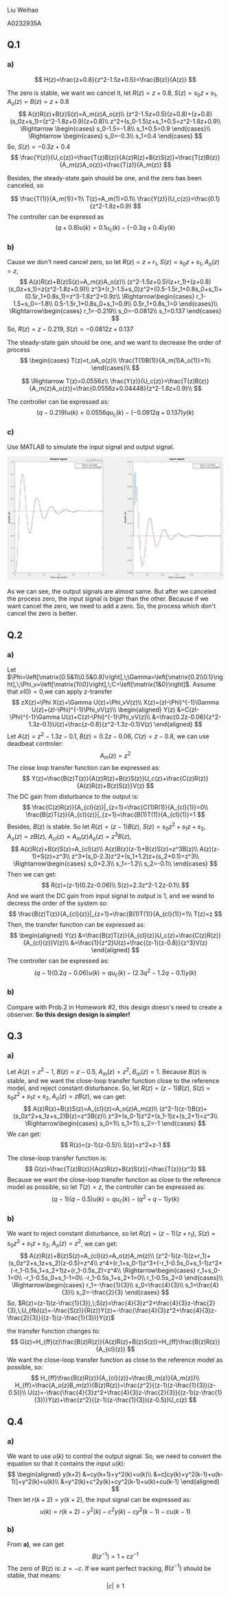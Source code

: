 Liu Weihao

A0232935A

## Q.1

### a)

$$
H(z)=\frac{z+0.8}{z^2-1.5z+0.5}=\frac{B(z)}{A(z)}
$$

The zero is stable, we want wo cancel it, let $R(z)=z+0.8,\;S(z)=s_0z+s_1,\;A_o(z)=B(z)=z+0.8$
$$
A(z)R(z)+B(z)S(z)=A_m(z)A_o(z)\\
(z^2-1.5z+0.5)(z+0.8)+(z+0.8)(s_0z+s_1)=(z^2-1.8z+0.9)(z+0.8)\\
z^2+(s_0-1.5)z+s_1+0.5=z^2-1.8z+0.9\\
\Rightarrow
\begin{cases}
s_0-1.5=-1.8\\
s_1+0.5=0.9
\end{cases}\\
\Rightarrow
\begin{cases}
s_0=-0.3\\
s_1=0.4
\end{cases}
$$
So, $S(z)=-0.3z+0.4$
$$
\frac{Y(z)}{U_c(z)}=\frac{T(z)B(z)}{A(z)R(z)+B(z)S(z)}=\frac{T(z)B(z)}{A_m(z)A_o(z)}=\frac{T(z)}{A_m(z)}
$$

Besides, the steady-state gain should be one, and the zero has been canceled, so


$$
\frac{T(1)}{A_m(1)}=1\\
T(z)=A_m(1)=0.1\\
\frac{Y(z)}{U_c(z)}=\frac{0.1}{z^2-1.8z+0.9}
$$
The controller can be expressd as
$$
(q+0.8)u(k)=0.1u_c(k)-(-0.3q+0.4)y(k)
$$

### b)

Cause we don't need cancel zero, so let $R(z)=z+r_1,\;S(z)=s_0z+s_1,\;A_o(z)=z$,
$$
A(z)R(z)+B(z)S(z)=A_m(z)A_o(z)\\
(z^2-1.5z+0.5)(z+r_1)+(z+0.8)(s_0z+s_1)=z(z^2-1.8z+0.9)\\
z^3+(r_1-1.5+s_0)z^2+(0.5-1.5r_1+0.8s_0+s_1)+(0.5r_1+0.8s_1)=z^3-1.8z^2+0.9z\\
\Rightarrow\begin{cases}
r_1-1.5+s_0=-1.8\\
0.5-1.5r_1+0.8s_0+s_1=0.9\\
0.5r_1+0.8s_1=0
\end{cases}\\
\Rightarrow\begin{cases}
r_1=-0.219\\
s_0=-0.0812\\
s_1=0.137
\end{cases}
$$
So, $R(z)=z-0.219,\;S(z)=-0.0812z+0.137$

The steady-state gain should be one, and we want to decrease the order of process
$$
\begin{cases}
T(z)=t_oA_o(z)\\
\frac{T(1)B(1)}{A_m(1)A_o(1)}=1\\
\end{cases}\\
$$

$$
\Rightarrow T(z)=0.0556z\\
\frac{Y(z)}{U_c(z)}=\frac{T(z)B(z)}{A_m(z)A_o(z)}=\frac{0.0556z+0.04448}{z^2-1.8z+0.9}\\
$$

The controller can be expressed as:
$$
(q-0.219)u(k)=0.0556qu_c(k)-(-0.0812q+0.137)y(k)
$$

### c)

Use MATLAB to simulate the input signal and output signal.

![Q1-plot](./Q1-plot.png)

As we can see, the output signals are almost same. But  after we canceled the process zero, the input signal is biger than the other. Because if we want cancel the zero, we need to add a zero. So, the process which don't cancel the zero is better.

<div STYLE="page-break-after: always;"></div>

## Q.2

### a)

Let $\Phi=\left[\matrix{0.5&1\\0.5&0.8}\right],\;\Gamma=\left[\matrix{0.2\\0.1}\right],\;\Phi_v=\left[\matrix{1\\0}\right],\;C=\left[\matrix{1&0}\right]$. Assume that  $x(0)=0$,we can apply z-transfer
$$
zX(z)=\Phi X(z)+\Gamma U(z)+\Phi_vV(z)\\
X(z)=(zI-\Phi)^{-1}\Gamma U(z)+(zI-\Phi)^{-1}\Phi_vV(z)\\
\begin{aligned}
Y(z) &=C(zI-\Phi)^{-1}\Gamma U(z)+C(zI-\Phi)^{-1}\Phi_vV(z)\\
&=\frac{0.2z-0.06}{z^2-1.3z-0.1}U(z)+\frac{z-0.8}{z^2-1.3z-0.1}V(z)
\end{aligned}
$$
Let $A(z)=z^2-1.3z-0.1,\;B(z)=0.2z-0.06,\;C(z)=z-0.8$, we can use deadbeat controler:
$$
A_m(z)=z^2
$$
The close loop transfer function can be expressed as:
$$
Y(z)=\frac{B(z)T(z)}{A(z)R(z)+B(z)S(z)}U_c(z)+\frac{C(z)R(z)}{A(z)R(z)+B(z)S(z)}V(z)
$$
The DC gain from disturbance to the output is:
$$
\frac{C(z)R(z)}{A_{cl}(z)}|_{z=1}=\frac{C(1)R(1)}{A_{cl}(1)}=0\\
\frac{B(z)T(z)}{A_{cl}(z)}|_{z=1}=\frac{B(1)T(1)}{A_{cl}(1)}=1
$$
Besides,  $B(z)$ is stable. So let $R(z)=(z-1)B(z)$, $S(z)=s_0z^2+s_1z+s_2$, $A_o(z)=zB(z)$, $A_{cl}(z)=A_m(z)A_o(z)=z^3B(z)$,
$$
A(z)R(z)+B(z)S(z)=A_{cl}(z)\\
A(z)B(z)(z-1)+B(z)S(z)=z^3B(z)\\
A(z)(z-1)+S(z)=z^3\\
z^3+(s_0-2.3)z^2+(s_1+1.2)z+(s_2+0.1)=z^3\\
\Rightarrow\begin{cases}
s_0=2.3\\
s_1=-1.2\\
s_2=-0.1\\
\end{cases}
$$
Then we can get:
$$
R(z)=(z-1)(0.2z-0.06)\\
S(z)=2.3z^2-1.2z-0.1\\
$$
And we want the DC gain from input signal to output is 1, and we wand to decress the order of the system so:
$$
\frac{B(z)T(z)}{A_{cl}(z)}|_{z=1}=\frac{B(1)T(1)}{A_{cl}(1)}=1\\
T(z)=z
$$
Then, the transfer function can be expressed as:
$$
\begin{aligned}
Y(z) &=\frac{B(z)T(z)}{A_{cl}(z)}U_c(z)+\frac{C(z)R(z)}{A_{cl}(z)}V(z)\\
&=\frac{1}{z^2}U(z)+\frac{(z-1)(z-0.8)}{z^3}V(z)
\end{aligned}
$$
The controller can be expressed as:
$$
(q-1)(0.2q-0.06)u(k)=qu_c(k)-(2.3q^2-1.2q-0.1)y(k)
$$

### b)

Compare with Prob.2 in Homework #2, this design doesn's need to create a observer. **So this design design is simpler!**

<div STYLE="page-break-after: always;"></div>

## Q.3

### a)

Let $A(z)=z^2-1,\; B(z)=z-0.5,\; A_m(z)=z^2,\; B_m(z)=1$. Because $B(z)$ is stable, and we want the close-loop transfer function close to the reference model, and reject constant disturbance. So, let $R(z)=(z-1)B(z),\;S(z)=s_0z^2+s_1z+s_2,\;A_o(z)=zB(z)$, we can get:
$$
A(z)R(z)+B(z)S(z)=A_{cl}(z)=A_o(z)A_m(z)\\
(z^2-1)(z-1)B(z)+(s_0z^2+s_1z+s_2)B(z)=z^3B(z)\\
z^3+(s_0-1)z^2+(s_1-1)z+(s_2+1)=z^3\\
\Rightarrow\begin{cases}
s_0=1\\
s_1=1\\
s_2=-1
\end{cases}
$$
We can get:
$$
R(z)=(z-1)(z-0.5)\\
S(z)=z^2+z-1
$$


The close-loop transfer function is:
$$
G(z)=\frac{T(z)B(z)}{A(z)R(z)+B(z)S(z)}=\frac{T(z)}{z^3}
$$
Because we want the close-loop transfer function as close to the reference model as possible, so let $T(z)=z$, the controller can be expressed as:
$$
(q-1)(q-0.5)u(k)=qu_c(k)-(q^2+q-1)y(k)
$$

### b)

We want to reject constant disturbance, so let $R(z)=(z-1)(z+r_1),\;S(z)=s_0z^2+s_1z+s_2,\; A_o(z)=z^2$, we can get:
$$
A(z)R(z)+B(z)S(z)=A_{cl}(z)=A_o(z)A_m(z)\\
(z^2-1)(z-1)(z+r_1)+(s_0z^2+s_1z+s_2)(z-0.5)=z^4\\
z^4+(r_1+s_0-1)z^3+(-r_1-0.5s_0+s_1-1)z^2+(-r_1-0.5s_1+s_2+1)z+(r_1-0.5s_2)=z^4\\
\Rightarrow\begin{cases}
r_1+s_0-1=0\\
-r_1-0.5s_0+s_1-1=0\\
-r_1-0.5s_1+s_2+1=0\\
r_1-0.5s_2=0
\end{cases}\\
\Rightarrow\begin{cases}
r_1=-\frac{1}{3}\\
s_0=\frac{4}{3}\\
s_1=\frac{4}{3}\\
s_2=-\frac{2}{3}
\end{cases}
$$
So, $R(z)=(z-1)(z-\frac{1}{3}),\;S(z)=\frac{4}{3}z^2+\frac{4}{3}z-\frac{2}{3},\;U_{fb}(z)=-\frac{S(z)}{R(z)}Y(z)=-\frac{\frac{4}{3}z^2+\frac{4}{3}z-\frac{2}{3}}{(z-1)(z-\frac{1}{3})}Y(z)$

the transfer function changes to:
$$
G(z)=H_{ff}(z)\frac{B(z)R(z)}{A(z)R(z)+B(z)S(z)}=H_{ff}\frac{B(z)R(z)}{A_{cl}(z)}
$$
We want the close-loop transfer function as close to the reference model as possible, so:
$$
H_{ff}\frac{B(z)R(z)}{A_{cl}(z)}=\frac{B_m(z)}{A_m(z)}\\
H_{ff}=\frac{A_o(z)B_m(z)}{B(z)R(z)}=\frac{z^2}{(z-1)(z-\frac{1}{3})(z-0.5)}\\
U(z)=-\frac{\frac{4}{3}z^2+\frac{4}{3}z-\frac{2}{3}}{(z-1)(z-\frac{1}{3})}Y(z)+\frac{z^2}{(z-1)(z-\frac{1}{3})(z-0.5)}U_c(z)
$$

<div STYLE="page-break-after: always;"></div>

## Q.4

### a)

We want to use $u(k)$ to control the output signal. So, we need to convert the equation so that it contains the input $u(k)$:
$$
\begin{aligned}
y(k+2) &=cy(k+1)+y^2(k)+u(k)\\
&=c[cy(k)+y^2(k-1)+u(k-1)]+y^2(k)+u(k)\\
&=y^2(k)+c^2y(k)+cy^2(k-1)+u(k)+cu(k-1)
\end{aligned}
$$
Then let $r(k+2)=y(k+2)$, the input signal can be expressed as:
$$
u(k)=r(k+2)-y^2(k)-c^2y(k)-cy^2(k-1)-cu(k-1)
$$

### b)

From **a)**, we can get
$$
B(z^{-1})=1+cz^{-1}
$$
The zero of $B(z)$ is: $z=-c$. If we want perfect tracking, $B(z^{-1})$ should be stable, that means:
$$
|c|\leqslant1
$$

